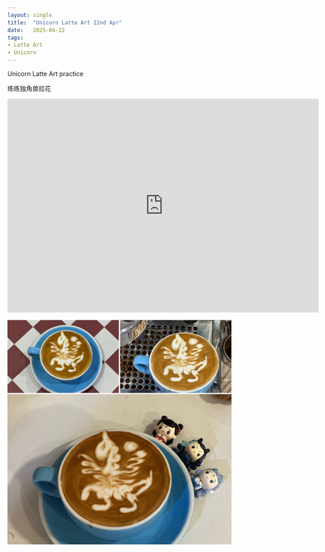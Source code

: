 ```yaml
---
layout: single
title:  "Unicorn Latte Art 22nd Apr"
date:   2025-04-22
tags:
- Latte Art
- Unicorn
---
```


Unicorn Latte Art practice

练练独角兽拉花


<div class="embed-container">
  <iframe
      src="https://www.youtube.com/embed/VPfEZcv-Jo0"
      width="700"
      height="480"
      frameborder="0"
      allowfullscreen="true">
  </iframe>
</div>


![](/assets/img/2025/04/22/C5F55A87-6BAD-4DF1-B5E0-A2E4D7EF21C9.JPG)
